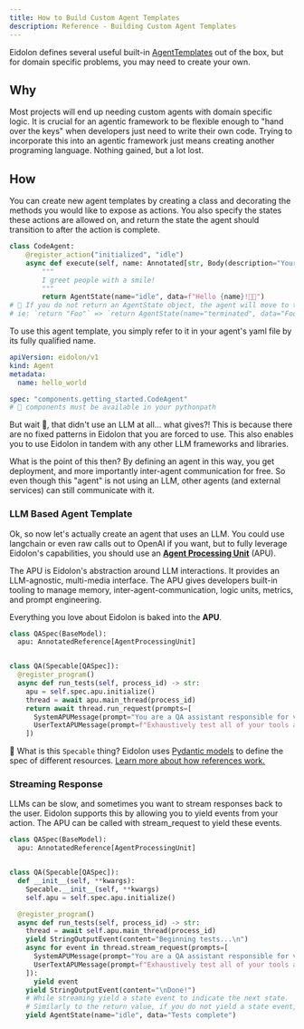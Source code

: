 ```yaml
---
title: How to Build Custom Agent Templates
description: Reference - Building Custom Agent Templates
---
```

Eidolon defines several useful built-in [AgentTemplates](/docs/components/agents/overview) out of the box, but for domain 
specific problems, you may need to create your own.

## Why
Most projects will end up needing custom agents with domain specific logic. It is crucial for an agentic framework to be 
flexible enough to "hand over the keys" when developers just need to write their own code. Trying to incorporate this 
into an agentic framework just means creating another programing language. Nothing gained, but a lot lost. 

## How
You can create new agent templates by creating a class and decorating the methods you would like to expose
as actions. You also specify the states these actions are allowed on, and return the state the agent should transition to
after the action is complete.

```python
class CodeAgent:
    @register_action("initialized", "idle")
    async def execute(self, name: Annotated[str, Body(description="Your name", embed=True)]) -> AgentState[str]:
        """
        I greet people with a smile!
        """
        return AgentState(name="idle", data=f"Hello {name}!👋😀")
# 🚨 If you do not return an AgentState object, the agent will move to the 'terminated' state.
# ie: `return "Foo"` => `return AgentState(name="terminated", data="Foo")`
```

To use this agent template, you simply refer to it in your agent's yaml file by its fully qualified name.

```yaml
apiVersion: eidolon/v1
kind: Agent
metadata:
  name: hello_world

spec: "components.getting_started.CodeAgent"
# 🚨 components must be available in your pythonpath
```

But wait 💭, that didn't use an LLM at all... what gives?! This is because there are no fixed patterns in Eidolon that 
you are forced to use. This also enables you to use Eidolon in tandem with any other LLM frameworks and libraries.

What is the point of this then? By defining an agent in this way, you get deployment, and more importantly inter-agent 
communication for free. So even though this "agent" is not using an LLM, other agents (and external services) can still 
communicate with it.

### LLM Based Agent Template

Ok, so now let's actually create an agent that uses an LLM. You could use langchain or even raw calls out 
to OpenAI if you want, but to fully leverage Eidolon's capabilities, you should use an [**Agent Processing Unit**](/docs/components/apu/overview/)
(APU).

The APU is Eidolon's abstraction around LLM interactions. It provides an LLM-agnostic, multi-media interface. The APU 
gives developers built-in tooling to manage memory, inter-agent-communication, logic units, metrics, and prompt engineering. 


Everything you love about Eidolon is baked into the **APU**.

```python
class QASpec(BaseModel):
  apu: AnnotatedReference[AgentProcessingUnit]


class QA(Specable[QASpec]):
  @register_program()
  async def run_tests(self, process_id) -> str:
    apu = self.spec.apu.initialize()
    thread = await apu.main_thread(process_id)
    return await thread.run_request(prompts=[
      SystemAPUMessage(prompt="You are a QA assistant responsible for validating agents and tools"),
      UserTextAPUMessage(prompt=f"Exhaustively test all of your tools and agents and report any issues"),
    ])
```

🔎 What is this `Specable` thing? Eidolon uses <a href="https://docs.pydantic.dev/latest/concepts/models/" target=_blank>Pydantic models</a> to define the spec of different resources. [Learn more about 
how references work.](/docs/howto/using_references)

### Streaming Response
LLMs can be slow, and sometimes you want to stream responses back to the user. Eidolon supports this by allowing you to 
yield events from your action. The APU can be called with stream_request to yield these events.

```python
class QASpec(BaseModel):
  apu: AnnotatedReference[AgentProcessingUnit]


class QA(Specable[QASpec]):
  def __init__(self, **kwargs):
    Specable.__init__(self, **kwargs)
    self.apu = self.spec.apu.initialize()

  @register_program()
  async def run_tests(self, process_id) -> str:
    thread = await self.apu.main_thread(process_id)
    yield StringOutputEvent(content="Beginning tests...\n")
    async for event in thread.stream_request(prompts=[
      SystemAPUMessage(prompt="You are a QA assistant responsible for validating agents and tools"),
      UserTextAPUMessage(prompt=f"Exhaustively test all of your tools and agents and report any issues"),
    ]):
      yield event
    yield StringOutputEvent(content="\nDone!")
    # While streaming yield a state event to indicate the next state.
    # Similarly to the return value, if you do not yield a state event, the agent will move to the 'terminated' state.
    yield AgentState(name="idle", data="Tests complete")
```


